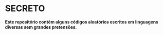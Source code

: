 # SECRETO
<b>Este repositório contém alguns códigos aleatórios escritos em linguagens diversas sem grandes pretensões.</b>
